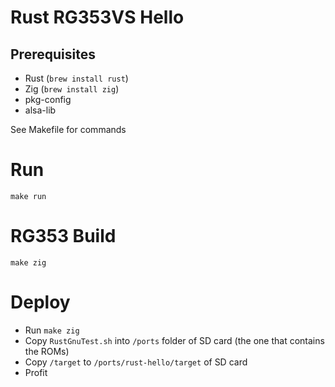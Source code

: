 # Rust RG353VS Hello

## Prerequisites
- Rust (`brew install rust`)
- Zig (`brew install zig`)
- pkg-config
- alsa-lib


See Makefile for commands
# Run
`make run`

# RG353 Build
`make zig`

# Deploy
- Run `make zig`
- Copy `RustGnuTest.sh` into `/ports` folder of SD card (the one that contains the ROMs)
- Copy `/target` to `/ports/rust-hello/target` of SD card
- Profit
